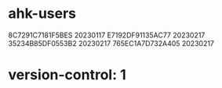 # ahk-users
8C7291C7181F5BES 20230117
E7192DF91135AC77 20230217
35234B85DF0553B2 20230217
765EC1A7D732A405 20230217
# version-control: 1
